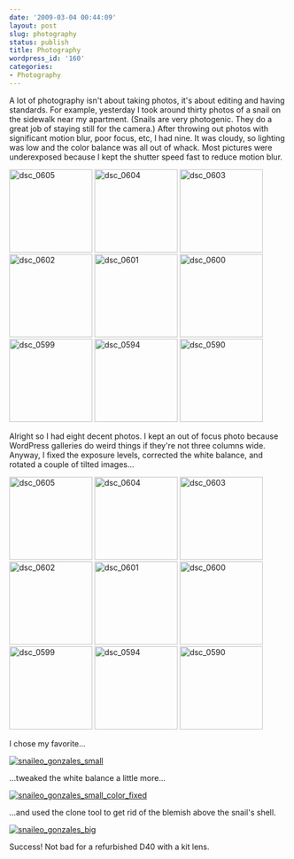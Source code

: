 ```yaml
---
date: '2009-03-04 00:44:09'
layout: post
slug: photography
status: publish
title: Photography
wordpress_id: '160'
categories:
- Photography
---
```


A lot of photography isn't about taking photos, it's about editing and having standards. For example, yesterday I took around thirty photos of a snail on the sidewalk near my apartment. (Snails are very photogenic. They do a great job of staying still for the camera.) After throwing out photos with significant motion blur, poor focus, etc, I had nine. It was cloudy, so lighting was low and the color balance was all out of whack. Most pictures were underexposed because I kept the shutter speed fast to reduce motion blur.

<p>
<a href="http://geoff.greer.fm/2009/03/04/answer-bar-xss/dsc_0605-2/" title="dsc_0605"><img width="150" height="150" src="http://geoff.greer.fm/rambling/wp-content/uploads/2009/02/dsc_0605-150x150.jpg" alt="dsc_0605" title="dsc_0605"></a>
<a href="http://geoff.greer.fm/2009/03/04/answer-bar-xss/dsc_0604-2/" title="dsc_0604"><img width="150" height="150" src="http://geoff.greer.fm/rambling/wp-content/uploads/2009/02/dsc_0604-150x150.jpg" alt="dsc_0604" title="dsc_0604"></a>
<a href="http://geoff.greer.fm/2009/03/04/answer-bar-xss/dsc_0603-2/" title="dsc_0603"><img width="150" height="150" src="http://geoff.greer.fm/rambling/wp-content/uploads/2009/02/dsc_0603-150x150.jpg" alt="dsc_0603" title="dsc_0603"></a>
<a href="http://geoff.greer.fm/2009/03/04/answer-bar-xss/dsc_0602-2/" title="dsc_0602"><img width="150" height="150" src="http://geoff.greer.fm/rambling/wp-content/uploads/2009/02/dsc_0602-150x150.jpg" alt="dsc_0602" title="dsc_0602"></a>
<a href="http://geoff.greer.fm/2009/03/04/answer-bar-xss/dsc_0601-2/" title="dsc_0601"><img width="150" height="150" src="http://geoff.greer.fm/rambling/wp-content/uploads/2009/02/dsc_0601-150x150.jpg" alt="dsc_0601" title="dsc_0601"></a>
<a href="http://geoff.greer.fm/2009/03/04/answer-bar-xss/dsc_0600-2/" title="dsc_0600"><img width="150" height="150" src="http://geoff.greer.fm/rambling/wp-content/uploads/2009/02/dsc_0600-150x150.jpg" alt="dsc_0600" title="dsc_0600"></a>
<a href="http://geoff.greer.fm/2009/03/04/answer-bar-xss/dsc_0599-2/" title="dsc_0599"><img width="150" height="150" src="http://geoff.greer.fm/rambling/wp-content/uploads/2009/02/dsc_0599-150x150.jpg" alt="dsc_0599" title="dsc_0599"></a>
<a href="http://geoff.greer.fm/2009/03/04/answer-bar-xss/dsc_0594-2/" title="dsc_0594"><img width="150" height="150" src="http://geoff.greer.fm/rambling/wp-content/uploads/2009/02/dsc_0594-150x150.jpg" alt="dsc_0594" title="dsc_0594"></a>
<a href="http://geoff.greer.fm/2009/03/04/answer-bar-xss/dsc_0590-2/" title="dsc_0590"><img width="150" height="150" src="http://geoff.greer.fm/rambling/wp-content/uploads/2009/02/dsc_0590-150x150.jpg" alt="dsc_0590" title="dsc_0590"></a>
</p>

Alright so I had eight decent photos. I kept an out of focus photo because WordPress galleries do weird things if they're not three columns wide. Anyway, I fixed the exposure levels, corrected the white balance, and rotated a couple of tilted images...

<p>
<a href="http://geoff.greer.fm/2009/03/04/photography/dsc_0605/" title="dsc_0605"><img width="150" height="150" src="http://geoff.greer.fm/rambling/wp-content/uploads/2009/03/dsc_0605-150x150.jpg" alt="dsc_0605" title="dsc_0605"></a>
<a href="http://geoff.greer.fm/2009/03/04/photography/dsc_0604/" title="dsc_0604"><img width="150" height="150" src="http://geoff.greer.fm/rambling/wp-content/uploads/2009/03/dsc_0604-150x150.jpg" alt="dsc_0604" title="dsc_0604"></a>
<a href="http://geoff.greer.fm/2009/03/04/photography/dsc_0603/" title="dsc_0603"><img width="150" height="150" src="http://geoff.greer.fm/rambling/wp-content/uploads/2009/03/dsc_0603-150x150.jpg" alt="dsc_0603" title="dsc_0603"></a>
<a href="http://geoff.greer.fm/2009/03/04/photography/dsc_0602/" title="dsc_0602"><img width="150" height="150" src="http://geoff.greer.fm/rambling/wp-content/uploads/2009/03/dsc_0602-150x150.jpg" alt="dsc_0602" title="dsc_0602"></a>
<a href="http://geoff.greer.fm/2009/03/04/photography/dsc_0601/" title="dsc_0601"><img width="150" height="150" src="http://geoff.greer.fm/rambling/wp-content/uploads/2009/03/dsc_0601-150x150.jpg" alt="dsc_0601" title="dsc_0601"></a>
<a href="http://geoff.greer.fm/2009/03/04/photography/dsc_0600/" title="dsc_0600"><img width="150" height="150" src="http://geoff.greer.fm/rambling/wp-content/uploads/2009/03/dsc_0600-150x150.jpg" alt="dsc_0600" title="dsc_0600"></a>
<a href="http://geoff.greer.fm/2009/03/04/photography/dsc_0599/" title="dsc_0599"><img width="150" height="150" src="http://geoff.greer.fm/rambling/wp-content/uploads/2009/03/dsc_0599-150x150.jpg" alt="dsc_0599" title="dsc_0599"></a>
<a href="http://geoff.greer.fm/2009/03/04/photography/dsc_0594/" title="dsc_0594"><img width="150" height="150" src="http://geoff.greer.fm/rambling/wp-content/uploads/2009/03/dsc_0594-150x150.jpg" alt="dsc_0594" title="dsc_0594"></a>
<a href="http://geoff.greer.fm/2009/03/04/photography/dsc_0590/" title="dsc_0590"><img width="150" height="150" src="http://geoff.greer.fm/rambling/wp-content/uploads/2009/03/dsc_0590-150x150.jpg" alt="dsc_0590" title="dsc_0590"></a>
</p>

I chose my favorite...

[![snaileo_gonzales_small](http://geoff.greer.fm/rambling/wp-content/uploads/2009/03/snaileo_gonzales_small-500x309.jpg)](http://geoff.greer.fm/rambling/wp-content/uploads/2009/03/snaileo_gonzales_small.jpg)

...tweaked the white balance a little more...

[![snaileo_gonzales_small_color_fixed](http://geoff.greer.fm/rambling/wp-content/uploads/2009/03/snaileo_gonzales_small_color_fixed-500x309.jpg)](http://geoff.greer.fm/rambling/wp-content/uploads/2009/03/snaileo_gonzales_small_color_fixed.jpg)

...and used the clone tool to get rid of the blemish above the snail's shell.

[![snaileo_gonzales_big](http://geoff.greer.fm/rambling/wp-content/uploads/2009/03/snaileo_gonzales_compressed-500x309.jpg)](http://geoff.greer.fm/rambling/wp-content/uploads/2009/03/snaileo_gonzales_compressed.jpg)

Success! Not bad for a refurbished D40 with a kit lens.
